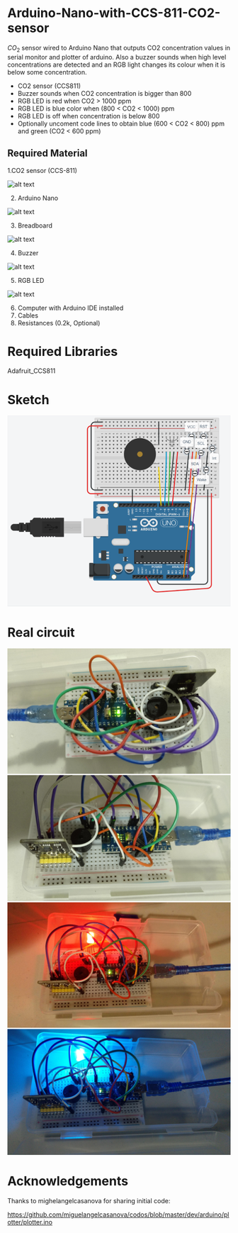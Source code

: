 # Arduino-Nano-with-CCS-811-CO2-sensor

$CO_2$ sensor wired to Arduino Nano that outputs CO2 concentration values in serial monitor and plotter of arduino. Also a buzzer sounds when high level concentrations are detected and an RGB light changes its colour when it is below some concentration.

+ CO2 sensor (CCS811)
+ Buzzer sounds when CO2 concentration is bigger than 800 
+ RGB LED is red when CO2 > 1000 ppm
+ RGB LED is blue color when (800 < CO2 < 1000) ppm 
+ RGB LED is off when concentration is below 800
+ Optionally uncoment code lines to obtain blue (600 < CO2 < 800) ppm and green (CO2 < 600 ppm) 



## Required Material 

1.CO2 sensor (CCS-811)

![alt text](https://encrypted-tbn0.gstatic.com/images?q=tbn:ANd9GcQpCsr3m4kD-yAsh7RNSmo15HEv6KgYtPxiOA&usqp=CAU)

2. Arduino Nano

![alt text](https://www.electan.com/images/nano.jpg)

3. Breadboard

![alt text](https://cdn.sparkfun.com//assets/parts/8/5/0/3/12002-Breadboard_-_Self-Adhesive__White_-01.jpg)

4. Buzzer

![alt text](https://www.pcboard.ca/image/cache/catalog/products/buzzers/piezo-buzzer/piezo-buzzer-01-500x500.jpg)

5. RGB LED

![alt text](https://cdn.sparkfun.com//assets/parts/6/5/5/7/11120-Diffused_LED_-_RGB_10mm-01.jpg)

6. Computer with Arduino IDE installed 
7. Cables
8. Resistances (0.2k, Optional)

# Required Libraries 
Adafruit_CCS811

# Sketch

![alt text](https://github.com/tonibois/Arduino-Nano-with-CCS-811-CO2-sensor/blob/main/Sketch.png)

# Real circuit

![alt text](https://github.com/tonibois/Arduino-Nano-with-CCS-811-CO2-sensor/blob/main/IMG_20210218_011855_703.jpg)
![alt text](https://github.com/tonibois/Arduino-Nano-with-CCS-811-CO2-sensor/blob/main/IMG_20210218_011902_909.jpg)
![alt text](https://github.com/tonibois/Arduino-Nano-with-CCS-811-CO2-sensor/blob/main/IMG_20210218_011914_482.jpg)
![alt text](https://github.com/tonibois/Arduino-Nano-with-CCS-811-CO2-sensor/blob/main/IMG_20210218_011920_044.jpg)


# Acknowledgements
Thanks to mighelangelcasanova for sharing initial code:

https://github.com/miguelangelcasanova/codos/blob/master/dev/arduino/plotter/plotter.ino 
